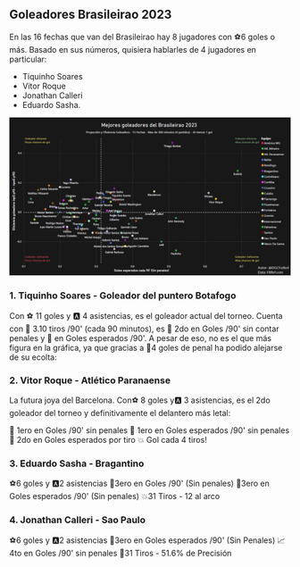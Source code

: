 ## Goleadores Brasileirao 2023

En las 16 fechas que van del Brasileirao hay 8 jugadores con ⚽6 goles o más. Basado en sus números, quisiera hablarles de 4 jugadores en particular:
- Tiquinho Soares 
- Vitor Roque
-  Jonathan Calleri
- Eduardo Sasha.

<img src="images/powerBI_brasileirao-2023.png?raw=true"/>

### 1. Tiquinho Soares - Goleador del puntero Botafogo


Con ⚽ 11 goles y 🅰️ 4 asistencias, es el goleador actual del torneo. Cuenta con 👟 3.10 tiros /90' (cada 90 minutos), es 🥈 2do en Goles /90' sin contar penales y 🥈 en Goles esperados /90'. A pesar de eso, no es el que más figura en la gráfica, ya que gracias a 🥅4 goles de penal ha podido alejarse de su ecolta:


### 2. Vitor Roque - Atlético Paranaense

La futura joya del Barcelona. Con⚽ 8 goles y🅰️ 3 asistencias, es el 2do goleador del torneo y definitivamente el delantero más letal:

🥇 1ero en Goles /90' sin penales
🥇 1ero en Goles esperados /90' sin penales
🥈 2do en Goles esperados por tiro
💥 Gol cada 4 tiros!

### 3. Eduardo Sasha -  Bragantino
⚽6 goles y 🅰️2 asistencias
🥉3ero en Goles /90' (Sin penales)
🥉3ero en Goles esperados /90' (Sin penales)
💥31 Tiros - 12 al arco

### 4. Jonathan Calleri -  Sao Paulo

⚽6 goles y 🅰️2 asistencias
🥉3ero en Goles esperados /90' (Sin Penales)
📈4to en Goles /90' sin penales
🎯31 Tiros - 51.6% de Precisión
